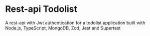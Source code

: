 # Rest-api Todolist

A rest-api with Jwt authentication for a todolist application built with Node.js, TypeScript, MongoDB, Zod, Jest and Supertest
